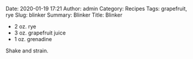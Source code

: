 Date: 2020-01-19 17:21
Author: admin
Category: Recipes
Tags: grapefruit, rye
Slug: blinker
Summary: Blinker
Title: Blinker

* 2 oz. rye
* 3 oz. grapefruit juice
* 1 oz. grenadine

Shake and strain.



